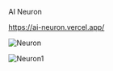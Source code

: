 AI Neuron

https://ai-neuron.vercel.app/

![Neuron](https://github.com/Satyam0700/Ai-Neuron/assets/114215415/bdb50198-6bbf-45ec-a54e-084d37f5114c)

![Neuron1](https://github.com/Satyam0700/Ai-Neuron/assets/114215415/fbe1a6bc-8a83-48d4-8aff-7f783c18a007)
